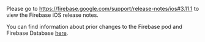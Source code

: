 Please go to https://firebase.google.com/support/release-notes/ios#3.11.1
to view the Firebase iOS release notes.

You can find information about prior changes to the Firebase pod and Firebase
Database [here](https://www.firebase.com/docs/ios/changelog.html).
